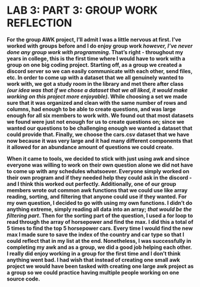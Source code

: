 ﻿# LAB 3:  PART 3: GROUP WORK REFLECTION

**For the group AWK project, I’ll admit I was a little nervous at first. I’ve worked with groups before and I do enjoy group work *however, I’ve never done any group work with programming*. That’s right - throughout my years in college, this is the first time where I would have to work with a group on one big coding project. Starting off, as a group we created a discord server so we can easily communicate with each other, send files, etc. In order to come up with a dataset that we all genuinely wanted to work with, we got a study room in the library and met there after class *(our idea was that if we chose a dataset that we all liked, it would make working on this project more enjoyable)*. While choosing a set we made sure that it was organized and clean with the same number of rows and columns, had enough to be able to create questions, and was large enough for all six members to work with. We found out that most datasets we found were just not enough for us to create questions on; since we wanted our questions to be challenging enough we wanted a dataset that could provide that. Finally, we choose the cars.csv dataset that we have now because it was very large and it had many different components that it allowed for an abundance amount of questions we could create.**

**When it came to tools, we decided to stick with just using awk and since everyone was willing to work on their own question alone we did not have to come up with any schedules whatsoever. Everyone simply worked on their own program and if they needed help they could ask in the discord - and I think this worked out perfectly. Additionally, one of our group members wrote out common awk functions that we could use like array reading, sorting, and filtering that anyone could use if they wanted. For my own question, I decided to go with using my own functions. I didn’t do anything extreme, simply reading all data into an array; *that would be the filtering part*. Then for the sorting part of the question, I used a for loop to read through the array of horsepower and find the max. I did this a total of 5 times to find the top 5 horsepower cars. Every time I would find the new max I made sure to save the index of the country and car type so that I could reflect that in my list at the end. Nonetheless, I was successfully in completing my awk and as a group, we did a good job helping each other. I really did enjoy working in a group for the first time and I don’t think anything went bad. I had wish that instead of creating one small awk project we would have been tasked with creating one large awk project as a group so we could practice having multiple people working on one source code.**
